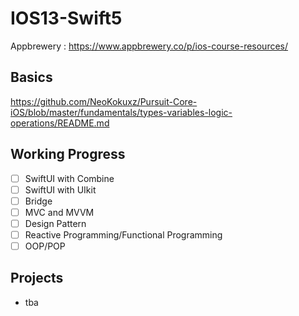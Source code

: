 # IOS13-Swift5
Appbrewery : https://www.appbrewery.co/p/ios-course-resources/

## Basics
https://github.com/NeoKokuxz/Pursuit-Core-iOS/blob/master/fundamentals/types-variables-logic-operations/README.md

## Working Progress
- [ ] SwiftUI with Combine 
- [ ] SwiftUI with UIkit
- [ ] Bridge 
- [ ] MVC and MVVM
- [ ] Design Pattern 
- [ ] Reactive Programming/Functional Programming
- [ ] OOP/POP

## Projects 
- tba
